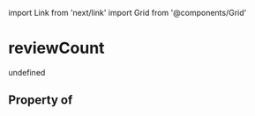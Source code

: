 import Link from 'next/link'
import Grid from '@components/Grid'

# reviewCount

undefined

## Property of




